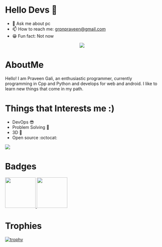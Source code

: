 # Hello Devs 👋
- 💬 Ask me about pc
- 📫 How to reach me: grpnpraveen@gmail.com
- 😁 Fun fact: Not now
<p align="center"> 
  <img src="https://komarev.com/ghpvc/?username=grpnpraveen&&style=flat-square"/>
</p>

# AboutMe
Hello! I am Praveen Gali, an enthusiastic programmer, currently programming in Cpp and Python and develops for web and android. I like to learn new things that come in my path.
# Things that Interests me :)
- DevOps 😎
- Problem Solving 🗽
- 3D 🤘
- Open source :octocat:

<img src="https://github-readme-stats.vercel.app/api?username=grpnpraveen&&show_icons=true&title_color=EB7400&icon_color=EB7400&text_color=daf7dc&bg_color=151515">

# Badges
<a href="https://dev.to/badge/hacktoberfest-2020" target="_blank">
<img src="https://res.cloudinary.com/practicaldev/image/fetch/s--ipK3ZYfm--/c_limit,f_auto,fl_progressive,q_80,w_375/https://dev-to-uploads.s3.amazonaws.com/uploads/badge/badge_image/80/hacktoberfest2020-badge_2.png" width=100>
</a>
<a href="https://dev.to/badge/hacktoberfest-2021" target="_blank">
<img src="https://res.cloudinary.com/practicaldev/image/fetch/s--1l8Lf2vD--/c_limit,f_auto,fl_progressive,q_80,w_180/https://dev-to-uploads.s3.amazonaws.com/uploads/badge/badge_image/131/hacktoberfest-2021-badge.png" width=100>
</a>

# Trophies
[![trophy](https://github-profile-trophy.vercel.app/?username=grpnpraveen)](https://github.com/ryo-ma/github-profile-trophy)
 
